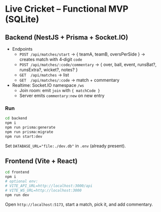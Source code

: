 
# Live Cricket – Functional MVP (SQLite)

## Backend (NestJS + Prisma + Socket.IO)
- Endpoints
  - `POST /api/matches/start` → { teamA, teamB, oversPerSide } → creates match with 4‑digit `code`
  - `POST /api/matches/:code/commentary` → { over, ball, event, runsBat?, runsExtra?, wicket?, notes? }
  - `GET  /api/matches` → list
  - `GET  /api/matches/:code` → match + commentary
- Realtime: Socket.IO namespace `/ws`
  - Join room: emit `join` with `{ matchCode }`
  - Server emits `commentary:new` on new entry

### Run
```bash
cd backend
npm i
npm run prisma:generate
npm run prisma:migrate
npm run start:dev
```
Set `DATABASE_URL="file:./dev.db"` in `.env` (already present).

## Frontend (Vite + React)
```bash
cd frontend
npm i
# optional env:
# VITE_API_URL=http://localhost:3000/api
# VITE_WS_URL=http://localhost:3000
npm run dev
```

Open `http://localhost:5173`, start a match, pick it, and add commentary.
